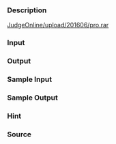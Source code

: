 
### Description
[JudgeOnline/upload/201606/pro.rar](/JudgeOnline/upload/201606/pro.rar)
### Input

### Output

### Sample Input

### Sample Output

### Hint

### Source

